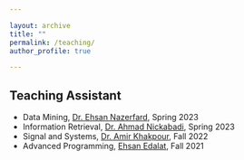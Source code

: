 ```yaml
---

layout: archive
title: ""
permalink: /teaching/
author_profile: true

---
```


## Teaching Assistant

- Data Mining, [Dr. Ehsan Nazerfard](https://scholar.google.com/citations?user=Cl5tre8AAAAJ&hl=en), Spring 2023 
- Information Retrieval, [Dr. Ahmad Nickabadi](https://scholar.google.com/citations?user=pSMNSZwAAAAJ&hl=en), Spring 2023
- Signal and Systems, [Dr. Amir Khakpour](https://www.linkedin.com/in/amir-khakpour-936aa3104/?originalSubdomain=ir), Fall 2022
- Advanced Programming, [Ehsan Edalat](https://ehsanedalat.github.io/), Fall 2021